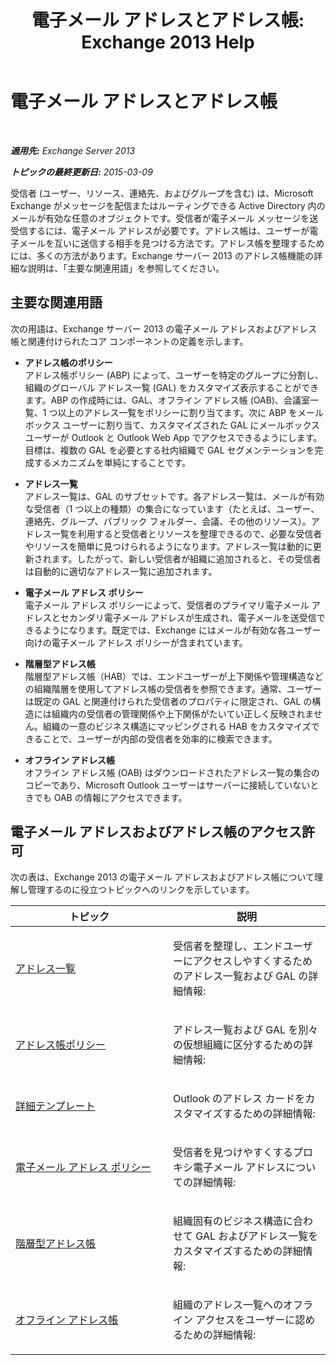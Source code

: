 ﻿---
title: '電子メール アドレスとアドレス帳: Exchange 2013 Help'
TOCTitle: 電子メール アドレスとアドレス帳
ms:assetid: b97d0f68-691a-42af-9a6c-4dcc37b28a42
ms:mtpsurl: https://technet.microsoft.com/ja-jp/library/JJ657488(v=EXCHG.150)
ms:contentKeyID: 49896438
ms.date: 04/24/2018
mtps_version: v=EXCHG.150
ms.translationtype: HT
---

# 電子メール アドレスとアドレス帳

 

_**適用先:** Exchange Server 2013_

_**トピックの最終更新日:** 2015-03-09_

受信者 (ユーザー、リソース、連絡先、およびグループを含む) は、Microsoft Exchange がメッセージを配信またはルーティングできる Active Directory 内のメールが有効な任意のオブジェクトです。受信者が電子メール メッセージを送受信するには、電子メール アドレスが必要です。アドレス帳は、ユーザーが電子メールを互いに送信する相手を見つける方法です。アドレス帳を整理するためには、多くの方法があります。Exchange サーバー 2013 のアドレス帳機能の詳細な説明は、「主要な関連用語」を参照してください。

## 主要な関連用語

次の用語は、Exchange サーバー 2013 の電子メール アドレスおよびアドレス帳と関連付けられたコア コンポーネントの定義を示します。

  - **アドレス帳のポリシー**  
    アドレス帳ポリシー (ABP) によって、ユーザーを特定のグループに分割し、組織のグローバル アドレス一覧 (GAL) をカスタマイズ表示することができます。ABP の作成時には、GAL、オフライン アドレス帳 (OAB)、会議室一覧、1 つ以上のアドレス一覧をポリシーに割り当てます。次に ABP をメールボックス ユーザーに割り当て、カスタマイズされた GAL にメールボックス ユーザーが Outlook と Outlook Web App でアクセスできるようにします。目標は、複数の GAL を必要とする社内組織で GAL セグメンテーションを完成するメカニズムを単純にすることです。

<!-- end list -->

  - **アドレス一覧**  
    アドレス一覧は、GAL のサブセットです。各アドレス一覧は、メールが有効な受信者（1 つ以上の種類）の集合になっています（たとえば、ユーザー、連絡先、グループ、パブリック フォルダー、会議、その他のリソース）。アドレス一覧を利用すると受信者とリソースを整理できるので、必要な受信者やリソースを簡単に見つけられるようになります。アドレス一覧は動的に更新されます。したがって、新しい受信者が組織に追加されると、その受信者は自動的に適切なアドレス一覧に追加されます。

<!-- end list -->

  - **電子メール アドレス ポリシー**  
    電子メール アドレス ポリシーによって、受信者のプライマリ電子メール アドレスとセカンダリ電子メール アドレスが生成され、電子メールを送受信できるようになります。既定では、Exchange にはメールが有効な各ユーザー向けの電子メール アドレス ポリシーが含まれています。

<!-- end list -->

  - **階層型アドレス帳**  
    階層型アドレス帳（HAB）では、エンドユーザーが上下関係や管理構造などの組織階層を使用してアドレス帳の受信者を参照できます。通常、ユーザーは既定の GAL と関連付けられた受信者のプロパティに限定され、GAL の構造には組織内の受信者の管理関係や上下関係がたいてい正しく反映されません。組織の一意のビジネス構造にマッピングされる HAB をカスタマイズできることで、ユーザーが内部の受信者を効率的に検索できます。

<!-- end list -->

  - **オフライン アドレス帳**  
    オフライン アドレス帳 (OAB) はダウンロードされたアドレス一覧の集合のコピーであり、Microsoft Outlook ユーザーはサーバーに接続していないときでも OAB の情報にアクセスできます。

## 電子メール アドレスおよびアドレス帳のアクセス許可

次の表は、Exchange 2013 の電子メール アドレスおよびアドレス帳について理解し管理するのに役立つトピックへのリンクを示しています。


<table>
<colgroup>
<col style="width: 50%" />
<col style="width: 50%" />
</colgroup>
<thead>
<tr class="header">
<th>トピック</th>
<th>説明</th>
</tr>
</thead>
<tbody>
<tr class="odd">
<td><p><a href="address-lists-exchange-2013-help.md">アドレス一覧</a></p></td>
<td><p>受信者を整理し、エンドユーザーにアクセスしやすくするためのアドレス一覧および GAL の詳細情報:</p></td>
</tr>
<tr class="even">
<td><p><a href="address-book-policies-exchange-2013-help.md">アドレス帳ポリシー</a></p></td>
<td><p>アドレス一覧および GAL を別々の仮想組織に区分するための詳細情報:</p></td>
</tr>
<tr class="odd">
<td><p><a href="details-templates-exchange-2013-help.md">詳細テンプレート</a></p></td>
<td><p>Outlook のアドレス カードをカスタマイズするための詳細情報:</p></td>
</tr>
<tr class="even">
<td><p><a href="email-address-policies-exchange-2013-help.md">電子メール アドレス ポリシー</a></p></td>
<td><p>受信者を見つけやすくするプロキシ電子メール アドレスについての詳細情報:</p></td>
</tr>
<tr class="odd">
<td><p><a href="hierarchical-address-books-exchange-2013-help.md">階層型アドレス帳</a></p></td>
<td><p>組織固有のビジネス構造に合わせて GAL およびアドレス一覧をカスタマイズするための詳細情報:</p></td>
</tr>
<tr class="even">
<td><p><a href="offline-address-books-exchange-2013-help.md">オフライン アドレス帳</a></p></td>
<td><p>組織のアドレス一覧へのオフライン アクセスをユーザーに認めるための詳細情報:</p></td>
</tr>
</tbody>
</table>

